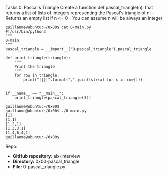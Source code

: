 Tasks
0. Pascal's Triangle
Create a function def pascal_triangle(n): that returns a list of lists of integers representing the Pascal's triangle of n:
    - Returns an empty list if n <= 0
    - You can assume n will be always an integer

```
guillaume@ubuntu:~/0x00$ cat 0-main.py
#!/usr/bin/python3
"""
0-main
"""
pascal_triangle = __import__('0-pascal_triangle').pascal_triangle

def print_triangle(triangle):
    """
    Print the triangle
    """
    for row in triangle:
        print("[{}]".format(",".join([str(x) for x in row])))


if __name__ == "__main__":
    print_triangle(pascal_triangle(5))

guillaume@ubuntu:~/0x00$ 
guillaume@ubuntu:~/0x00$ ./0-main.py
[1]
[1,1]
[1,2,1]
[1,3,3,1]
[1,4,6,4,1]
guillaume@ubuntu:~/0x00$
```

Repo:
   - **GitHub repository:** alx-interview
   - **Directory:** 0x00-pascal_triangle
   - **File:** 0-pascal_triangle.py
